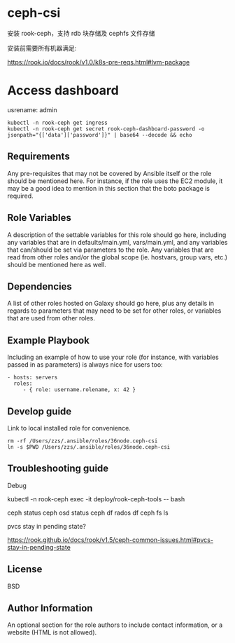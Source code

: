 # ceph-csi

安装 rook-ceph，支持 rdb 块存储及 cephfs 文件存储

安装前需要所有机器满足:

https://rook.io/docs/rook/v1.0/k8s-pre-reqs.html#lvm-package

# Access dashboard

usrename: admin

```
kubectl -n rook-ceph get ingress
kubectl -n rook-ceph get secret rook-ceph-dashboard-password -o jsonpath="{['data']['password']}" | base64 --decode && echo
```

## Requirements

Any pre-requisites that may not be covered by Ansible itself or the role should be mentioned here. For instance, if the role uses the EC2 module, it may be a good idea to mention in this section that the boto package is required.

## Role Variables

A description of the settable variables for this role should go here, including any variables that are in defaults/main.yml, vars/main.yml, and any variables that can/should be set via parameters to the role. Any variables that are read from other roles and/or the global scope (ie. hostvars, group vars, etc.) should be mentioned here as well.

## Dependencies

A list of other roles hosted on Galaxy should go here, plus any details in regards to parameters that may need to be set for other roles, or variables that are used from other roles.

## Example Playbook

Including an example of how to use your role (for instance, with variables passed in as parameters) is always nice for users too:

    - hosts: servers
      roles:
         - { role: username.rolename, x: 42 }

## Develop guide

Link to local installed role for convenience.

```
rm -rf /Users/zzs/.ansible/roles/36node.ceph-csi
ln -s $PWD /Users/zzs/.ansible/roles/36node.ceph-csi
```

## Troubleshooting guide

Debug

kubectl -n rook-ceph exec -it deploy/rook-ceph-tools -- bash

ceph status
ceph osd status
ceph df
rados df
ceph fs ls

pvcs stay in pending state?

https://rook.github.io/docs/rook/v1.5/ceph-common-issues.html#pvcs-stay-in-pending-state

## License

BSD

## Author Information

An optional section for the role authors to include contact information, or a website (HTML is not allowed).
